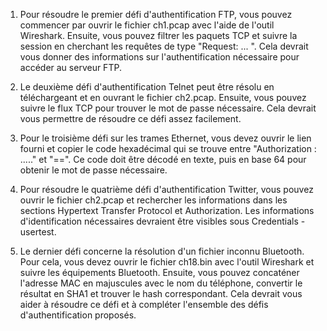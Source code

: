 1. Pour résoudre le premier défi d'authentification FTP, vous pouvez commencer par ouvrir le fichier ch1.pcap avec l'aide de l'outil Wireshark. Ensuite, vous pouvez filtrer les paquets TCP et suivre la session en cherchant les requêtes de type "Request: ... ". Cela devrait vous donner des informations sur l'authentification nécessaire pour accéder au serveur FTP.

2. Le deuxième défi d'authentification Telnet peut être résolu en téléchargeant et en ouvrant le fichier ch2.pcap. Ensuite, vous pouvez suivre le flux TCP pour trouver le mot de passe nécessaire. Cela devrait vous permettre de résoudre ce défi assez facilement.

3. Pour le troisième défi sur les trames Ethernet, vous devez ouvrir le lien fourni et copier le code hexadécimal qui se trouve entre "Authorization : ....." et "==". Ce code doit être décodé en texte, puis en base 64 pour obtenir le mot de passe nécessaire.

4. Pour résoudre le quatrième défi d'authentification Twitter, vous pouvez ouvrir le fichier ch2.pcap et rechercher les informations dans les sections Hypertext Transfer Protocol et Authorization. Les informations d'identification nécessaires devraient être visibles sous Credentials - usertest.

5. Le dernier défi concerne la résolution d'un fichier inconnu Bluetooth. Pour cela, vous devez ouvrir le fichier ch18.bin avec l'outil Wireshark et suivre les équipements Bluetooth. Ensuite, vous pouvez concaténer l'adresse MAC en majuscules avec le nom du téléphone, convertir le résultat en SHA1 et trouver le hash correspondant. Cela devrait vous aider à résoudre ce défi et à compléter l'ensemble des défis d'authentification proposés.